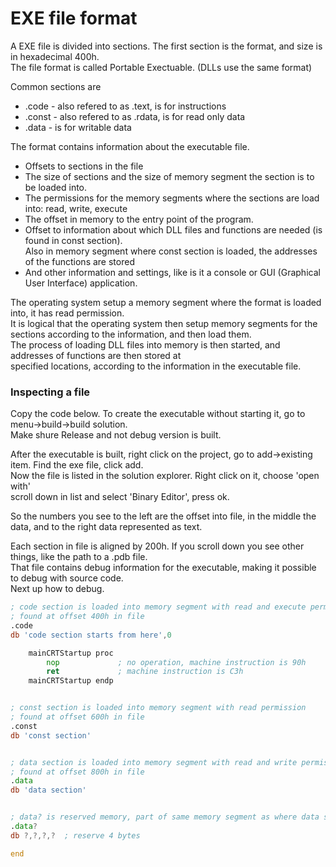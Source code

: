 # EXE file format
A EXE file is divided into sections. The first section is the format, and size is in hexadecimal 400h. <br>
The file format is called Portable Exectuable. (DLLs use the same format)


Common sections are 
- .code - also refered to as .text, is for instructions
- .const - also refered to as .rdata, is for read only data
- .data - is for writable data
  
The format contains information about the executable file. <br>
- Offsets to sections in the file
- The size of sections and the size of memory segment the section is to be loaded into.
- The permissions for the memory segments where the sections are load into: read, write, execute <br>
- The offset in memory to the entry point of the program.
- Offset to information about which DLL files and functions are needed (is found in const section). <br>
  Also in memory segment where const section is loaded, the addresses of the functions are stored
- And other information and settings, like is it a console or GUI (Graphical User Interface) application.

The operating system setup a memory segment where the format is loaded into, it has read permission. <br>
It is logical that the operating system then setup memory segments for the sections according to the information, and then load them. <br>
The process of loading DLL files into memory is then started, and addresses of functions are then stored at <br>
specified locations, according to the information in the executable file. 

### Inspecting a file
Copy the code below. To create the executable without starting it, go to menu->build->build solution. <br>
Make shure Release and not debug version is built.

After the executable is built, right click on the project, go to add->existing item. Find the exe file, click add. <br>
Now the file is listed in the solution explorer. Right click on it, choose 'open with' <br>
scroll down in list and select 'Binary Editor', press ok. <br>

So the numbers you see to the left are the offset into file, in the middle the data, and to the right data represented as text.

Each section in file is aligned by 200h. If you scroll down you see other things, like the path to a .pdb file. <br>
That file contains debug information for the executable, making it possible to debug with source code. <br>
Next up how to debug.

```asm
; code section is loaded into memory segment with read and execute permissions
; found at offset 400h in file
.code
db 'code section starts from here',0

	mainCRTStartup proc
		nop				; no operation, machine instruction is 90h
		ret				; machine instruction is C3h
	mainCRTStartup endp


; const section is loaded into memory segment with read permission
; found at offset 600h in file
.const
db 'const section'


; data section is loaded into memory segment with read and write permissions
; found at offset 800h in file
.data
db 'data section'


; data? is reserved memory, part of same memory segment as where data section is loaded
.data?
db ?,?,?,?	; reserve 4 bytes

end
```
